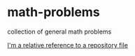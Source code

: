 # math-problems
collection of general math problems

[I'm a relative reference to a repository file](../compute_mean_of_angles.py)
